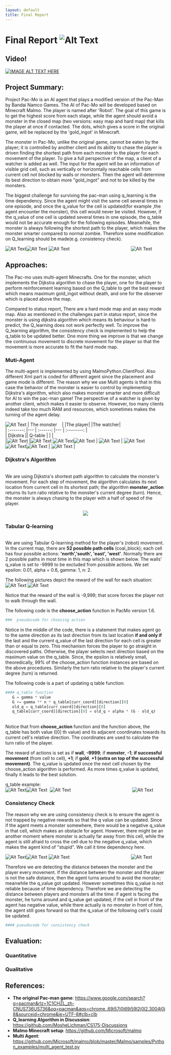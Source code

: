 ```yaml
---
layout: default
title: Final Report
---
```


# Final Report ![Alt Text](https://github.com/qdingqim/Pac-mo/raw/master/docs/decos/timg.gif)


## Video!

[![IMAGE ALT TEXT HERE](https://img.youtube.com/vi/YOUTUBE_VIDEO_ID_HERE/0.jpg)](https://www.youtube.com/watch?v=YOUTUBE_VIDEO_ID_HERE)


## Project Summary:

Project Pac-Mo is an AI agent that plays a modified version of the Pac-Man by Bandai Namco Games. The AI of Pac-Mo will be developed based on Minecraft Malmo. The player is named after 'Robot'. The goal of this game is to get the highest score from each stage, while the agent should avoid a monster in the closed map (two versions: easy map and hard map) that kills the player at once if contacted. The dots, which gives a score in the original game, will be replaced by the 'gold_ingot' in Minecraft.

The monster in Pac-Mo, unlike the original game, cannot be eaten by the player; it is controlled by another client and its ability to chase the player is driven finding the shortest path from each monster to the player for each movement of the player. To give a full perspective of the map, a client of a watcher is added as well. The input for the agent will be an information of visible grid cell, such as vertically or horizontally reachable cells from current cell not blocked by walls or monsters. Then the agent will determine its best direction to obtain more "gold_ingot" and not to be killed by the monsters.

The biggest challenge for surviving the pac-man using q_learning is the time dependency. Since the agent might visit the same cell several times in one episode, and once the q_value for the cell is updated(for example ,the agent encounter the monster), this cell would never be visited. However, if the q_value of one cell is updated several times in one episode, the q_table would not be accurate enough for the following episodes. Meanwhile, the monster is always following the shortest path to the player, which makes the monster smarter compared to normal zombie. Therefore some modification on Q_learning should be made(e.g. consistency check).

![Alt Text](https://github.com/qdingqim/Pac-mo/raw/master/docs//decos/blank.jpg)![Alt Text](https://github.com/qdingqim/Pac-mo/raw/master/docs//decos/blank.jpg)   ![Alt Text](https://github.com/qdingqim/Pac-mo/raw/master/docs/final_deco/easy_map.png)                                                 ![Alt Text](https://github.com/qdingqim/Pac-mo/raw/master/docs/final_deco/hard_map.png)  


## Approaches:
The Pac-mo uses multi-agent Minecrafts. One for the monster, which implements the Dijkstra algorithm to chase the player, one for the player to perform reinforcement learning based on the Q_table to get the best reward which means maximum gold_ingot without death, and one for the observer which is placed above the map.

Compared to status report, There are a hard mode map and an easy mode map. Also as mentioned in the challenges part in status report, since the monster is using dijkstra algorithm which means its behaviour is hard to predict, the Q_learning does not work perfectly well. To improve the Q_learning algorithm, the consistency check is implemented to help the q_table to be updated better. One more thing we improve is that we change the continuous movement to discrete movement for the player so that the movement is more accurate to fit the hard mode map. 

### Muti-Agent
The multi-agent is implemented by using MalmoPython.ClientPool. Also different Xml part is coded for different agent since the placement and game mode is different. The reason why we use Multi agents is that in this case the behavior of the monster is easier to control by implementing Dijkstra's algorithm, which also makes monster smarter and more difficult for AI to win the pac-man game! The perspective of a watcher is given by another client, which makes it easier to observe. However, too many clients indeed take too much RAM and resources, which sometimes makes the turning of the agent delay.

![Alt Text](https://github.com/qdingqim/Pac-mo/raw/master/docs//decos/blank.jpg)                                                          | The monster    | |The player| |The watcher|    
| :-------: |--- | :------:   |--- |  :--------:    |    
| Dijkstra        || Q-table |     |       |     
|![Alt Text](https://github.com/qdingqim/Pac-mo/raw/master/docs//decos/monster.png)          |![Alt Text](https://github.com/qdingqim/Pac-mo/raw/master/docs//decos/blank.jpg) ![Alt Text](https://github.com/qdingqim/Pac-mo/raw/master/docs//decos/blank.jpg)![Alt Text](https://github.com/qdingqim/Pac-mo/raw/master/docs//decos/blank.jpg) |    ![Alt Text](https://github.com/qdingqim/Pac-mo/raw/master/docs/decos/player.png)          | ![Alt Text](https://github.com/qdingqim/Pac-mo/raw/master/docs//decos/blank.jpg)![Alt Text](https://github.com/qdingqim/Pac-mo/raw/master/docs//decos/blank.jpg)![Alt Text](https://github.com/qdingqim/Pac-mo/raw/master/docs//decos/blank.jpg)  |      ![Alt Text](https://github.com/qdingqim/Pac-mo/raw/master/docs//decos/watcher.png)         | 

### Dijkstra's Algorithm
<br>We are using Dijkstra's shortest path algorithm to calculate the monster's movement. For each step of movement, the algorithm calculates its next location from current cell in its shortest path; the algorithm __monster_action__ returns its turn ratio relative to the monster's current degree (turn). Hence, the monster is always chasing to the player with a half of speed of the player.

<div style="text-align:center"><img src ="https://github.com/qdingqim/Pac-mo/raw/master/docs/final_deco/dij.png" /></div>

### Tabular Q-learning
<br>We are using Tabular Q-learning method for the player's (robot) movement. In the current map, there are __52 possible path cells__ (coal_block); each cell has four possible actions: __'north','south', 'east', 'west'__. Normally there are 2 possible paths in most time in this map which is shown below. The walls' q_value is set to -9999 to be excluded from possible actions. We set epsilon: 0.01, alpha = 0.6, gamma: 1, n: 2.

The following pictures depict the reward of the wall for each situation:
<br>![Alt Text](https://github.com/qdingqim/Pac-mo/raw/master/docs/status_etc/status1.png)                                              ![Alt Text](https://github.com/qdingqim/Pac-mo/raw/master/docs/status_etc/status2.png)

Notice that the reward of the wall is -9,999; that score forces the player not to walk through the wall.

The following code is the __choose_action__ function in PacMo version 1.6.
```python
###  pseudocode for choosing action

```
Notice in the middle of the code, there is a statement that makes agent go to the same direction as its last direction from its last location __if and only if__ the last and the current q_value of the last direction for each cell is greater than or equal to zero. This mechanism forces the player to go straight in discovered paths. Otherwise, the player selects next direction based on the maximum value on the q_table. Since, the epsilon is relatively small, theoredically, 99% of the choose_action function instances are based on the above procedures. Similarly the turn ratio relative to the player's current degree (turn) is returned.

The following code is a part of updating q table function:
```python
#### q_table function
   G = gamma * value
   G += gamma ** n * q_table[curr_coord][direction][0]
   old_q = q_table[curr_coord][direction][0]
   q_table[curr_coord][direction][0] = old_q + alpha * (G - old_q)
```
<br>Notice that from __choose_action__ function and the function above, the q_table has both value ([0] th value) and its adjacent coordinates towards its current cell's relative direction. The coordinates are used to calculate the turn ratio of the player.

The reward of actions is set as if __wall__, __-9999__; if __monster__, __-1__; __if successful movement__ (from cell to cell), __+1__; if __gold__, __+1 (extra on top of the successful movement)__. The q_value is updated once the next cell chosen by the choose_action algorithm is performed. As more times q_value is updated, finally it leads to the best solution.

q_table example:
<br>![Alt Text](https://github.com/qdingqim/Pac-mo/raw/master/docs//decos/blank.jpg)![Alt Text](https://github.com/qdingqim/Pac-mo/raw/master/docs//decos/blank.jpg)    ![Alt Text](https://github.com/qdingqim/Pac-mo/raw/master/docs/final_deco/q_capture.PNG)                                                 ![Alt Text](https://github.com/qdingqim/Pac-mo/raw/master/docs/final_deco/q_capture2.png) 

### Consistency Check
The reason why we are using consistency check is to ensure the agent is not trapped by negative rewards so that the q value can be updated. Since if the agent meets a monster somewhere, there would be a negative q_value in that cell, which makes an obstacle for agent. However, there might be an another moment where monster is actually far away from this cell, while the agent is still afraid to cross the cell due to the negative q_value, which makes the agent kind of "stupid". We call it time dependency here.

![Alt Text](https://github.com/qdingqim/Pac-mo/raw/master/docs//decos/blank.jpg)![Alt Text](https://github.com/qdingqim/Pac-mo/raw/master/docs//decos/blank.jpg)   ![Alt Text](https://github.com/qdingqim/Pac-mo/raw/master/docs/final_deco/meet.png)                                                 ![Alt Text](https://github.com/qdingqim/Pac-mo/raw/master/docs/final_deco/non_meet.png)

Therefore we are detecting the distance between the monster and the player every movement. If the distance between the monster and the player is not the safe distance, then the agent turns around to avoid the monster; meanwhile the q_value got updated. However sometimes this q_value is not reliable because of time dependency. Therefore we are detecting the distance between players and monsters all the time: if agent is facing the monster, he turns around and q_value get updated; if the cell in front of the agent has negative value, while there actually is no monster in front of him, the agent still goes forward so that the q_value of the following cell's could be updated.

```python
#### pseudocode for consistency check

```
## Evaluation:

### Quantitative 


### Qualitative

## References:
- __The original Pac-man game__:  <https://www.google.com/search?q=pacman&rlz=1C1CHZL_zh-CNUS736US736&oq=pacman&aqs=chrome..69i57j0j69i59l2j0l2.3004j0j8&sourceid=chrome&ie=UTF-8#clb=clb>
- __Q_learning Algorithm in Discussion__:  <https://github.com/MosheLichman/CS175-Discussions>
- __Malmo Minecraft setup__:  <https://github.com/Microsoft/malmo>
- __Multi Agent__:  <https://github.com/Microsoft/malmo/blob/master/Malmo/samples/Python_examples/multi_agent_test.py>

